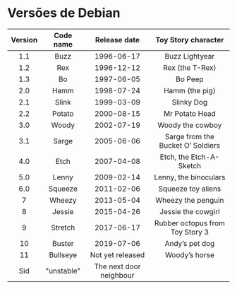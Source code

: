 # Versões de Debian

Version| Code name| 	Release date|	Toy Story character
:---:|:---:|:---:|:---:
1.1	| Buzz		| 1996-06-17|	Buzz Lightyear
1.2	| Rex		| 1996-12-12|	Rex (the T-Rex)
1.3	| Bo		| 1997-06-05|	Bo Peep
2.0	| Hamm		| 1998-07-24|	Hamm (the pig)
2.1	| Slink		| 1999-03-09|	Slinky Dog
2.2	| Potato	| 2000-08-15|	Mr Potato Head
3.0	| Woody		| 2002-07-19|	Woody the cowboy
3.1	| Sarge		| 2005-06-06|	Sarge from the Bucket O’ Soldiers
4.0	| Etch		| 2007-04-08|	Etch, the Etch-A-Sketch
5.0	| Lenny		| 2009-02-14|	Lenny, the binoculars
6.0	| Squeeze	| 2011-02-06|	Squeeze toy aliens
7	| Wheezy	| 2013-05-04|	Wheezy the penguin
8|	Jessie		| 2015-04-26|	Jessie the cowgirl
9|	Stretch		| 2017-06-17|	Rubber octopus from Toy Story 3
10|	Buster		| 2019-07-06|	Andy’s pet dog
11|	Bullseye	| Not yet released|	Woody’s horse
 | 	Sid		| "unstable"	|The next door neighbour

